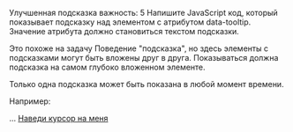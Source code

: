 Улучшенная подсказка
важность: 5
Напишите JavaScript код, который показывает подсказку над элементом с атрибутом data-tooltip. 
Значение атрибута должно становиться текстом подсказки.

Это похоже на задачу Поведение "подсказка", но здесь элементы с подсказками могут быть вложены 
друг в друга. Показываться должна подсказка на самом глубоко вложенном элементе.

Только одна подсказка может быть показана в любой момент времени.

Например:

<div data-tooltip="Здесь - домашний интерьер" id="house">
  <div data-tooltip="Здесь - крыша" id="roof"></div>
  ...
  <a href="https://ru.wikipedia.org/wiki/%D0%A2%D1%80%D0%B8_%D0%BF%D0%BE%D1%80%D0%BE%D1%81%D1%91%D0%BD%D0%BA%D0%B0" data-tooltip="Читать далее…">Наведи курсор на меня</a>
</div>
